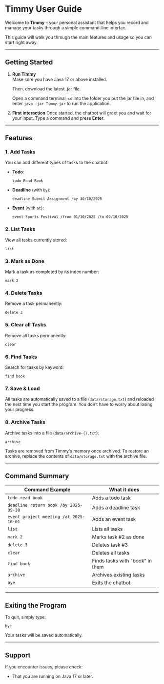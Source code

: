 # Timmy User Guide

Welcome to **Timmy** – your personal assistant that helps you record and manage your tasks through a simple command-line interfac.  

This guide will walk you through the main features and usage so you can start right away.

---

## Getting Started

1. **Run Timmy**  
   Make sure you have Java 17 or above installed.
   
   Then, download the latest .jar file.

   Open a command terminal, `cd` into the folder you put the jar file in, and enter `java -jar Timmy.jar` to run the application.



2. **First interaction**
   Once started, the chatbot will greet you and wait for your input. Type a command and press **Enter**.

---

## Features

### 1. Add Tasks

You can add different types of tasks to the chatbot:

* **Todo**:

  ```text
  todo Read Book
  ```
* **Deadline** (with `by`):

  ```text
  deadline Submit Assignment /by 30/10/2025
  ```
* **Event** (with `at`):

  ```text
  event Sports Festival /from 01/10/2025 /to 09/10/2025
  ```

### 2. List Tasks

View all tasks currently stored:

```text
list
```

### 3. Mark as Done

Mark a task as completed by its index number:

```text
mark 2
```

### 4. Delete Tasks

Remove a task permanently:

```text
delete 3
```

### 5. Clear all Tasks

Remove all tasks permanently:

```text
clear
```

### 6. Find Tasks

Search for tasks by keyword:

```text
find book
```

### 7. Save & Load

All tasks are automatically saved to a file (`data/storage.txt`) and reloaded the next time you start the program. You don’t have to worry about losing your progress.

### 8. Archive Tasks

Archive tasks into a file (`data/archive-{}.txt`):

```text
archive
```

Tasks are removed from Timmy's memory once archived. To restore an archive, replace the contents of `data/storage.txt` with the archive file.

---

## Command Summary

| Command Example                        | What it does                    |
| -------------------------------------- | ------------------------------- |
| `todo read book`                       | Adds a todo task                |
| `deadline return book /by 2025-09-30`  | Adds a deadline task            |
| `event project meeting /at 2025-10-01` | Adds an event task              |
| `list`                                 | Lists all tasks                 |
| `mark 2`                               | Marks task #2 as done           |
| `delete 3`                             | Deletes task #3                 |
| `clear`                                | Deletes all tasks               |
| `find book`                            | Finds tasks with "book" in them |
| `archive`                              | Archives existing tasks         |
| `bye`                                  | Exits the chatbot               |

---

## Exiting the Program

To quit, simply type:

```text
bye
```

Your tasks will be saved automatically.

---

## Support

If you encounter issues, please check:

* That you are running on Java 17 or later.
